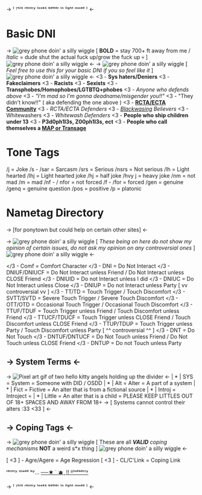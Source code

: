 -> ⁽ ᵀʰⁱˢ ʳᵉⁿᵗʳʸ ˡᵒᵒᵏˢ ᵇᵉᵗᵗᵉʳ ⁱⁿ ˡⁱᵍʰᵗ ᵐᵒᵈᵉ ⁾ <-

# Basic DNI

-> ![grey phone doin' a silly wiggle](https://i.postimg.cc/fW1n32dV/8f03a4ad.gif) [ **BOLD** = stay 700+ ft away from me / *Italic* = dude shut the actual fuck up/grow the fuck up 💀 ] ![grey phone doin' a silly wiggle](https://i.postimg.cc/fW1n32dV/8f03a4ad.gif) <-
-> ![grey phone doin' a silly wiggle](https://i.postimg.cc/fW1n32dV/8f03a4ad.gif) [ *Feel free to use this for your basic DNI if you so feel like it* ] ![grey phone doin' a silly wiggle](https://i.postimg.cc/fW1n32dV/8f03a4ad.gif) <-
<3 - **Sys haters/Deniers**
<3 - **Fakeclaimers**
<3 - **Racists**
<3 - **Sexists**
<3 - **Transphobes/Homophobes/LGTBTQ+phobes**
<3 - *Anyone who defends above*
<3 - *"I'm mad so I'm gonna deadname/misgender you!!"*
<3 - "They didn't know!!" ( aka defending the one above )
<3 - **[RCTA/ECTA Community](https://rentry.co/RCTA-ECTA-Awareness)**
<3 - *RCTA/ECTA Defenders*
<3 - *[Blackwasing](https://whitewashing.carrd.co/) Believers*
<3 - Whitewashers
<3 - *Whitewash Defenders*
<3 - **People who ship children under 13**
<3 - **P3d0ph1l3s, Z00ph1l3s, ect**
<3 - **People who call themselves a [MAP or Transage](https://rentry.co/MAP-Transage-Awareness)**

# Tone Tags

/j = Joke
/s - /sar = Sarcasm
/srs = Serious
/nsrs = Not serious
/lh = Light hearted
/lhj = Light hearted joke
/hj = half joke
/hvy j = heavy joke
/nm = not mad
/m = mad
/nf - / nfor = not forced
/f - /for = forced
/gen = genuine
/genq = genuine question
/pos = positive
/p = platonic

# Nametag Directory 
-> [for ponytown but could help on certain other sites] <-

-> ![grey phone doin' a silly wiggle](https://i.postimg.cc/fW1n32dV/8f03a4ad.gif) [ *These being on here do not show my opinion of certain issues, do not ask my opinion on any controversial ones* ] ![grey phone doin' a silly wiggle](https://i.postimg.cc/fW1n32dV/8f03a4ad.gif) <-

</3 - Comf = Comfort Character
</3 - DNI = Do Not Interact
</3 - DNIUF/DNIUCF = Do Not Interact unless Friend / Do Not Interact unless CLOSE Friend
</3 - DNIUID = Do not Interact unless I did
</3 - DNIUC = Do Not Interact unless Close
</3 - DNIUP = Do not Interact unless Party
[ vv controversial vv ]
</3 - TT/TD = Touch Trigger / Touch Discomfort
</3 - SVTT/SVTD = Severe Touch Trigger / Severe Touch Discomfort
</3 - OTT/OTD = Occasional Touch Trigger / Occasional Touch Discomfort
</3 - TTUF/TDUF = Touch Trigger unless Friend / Touch Discomfort unless Friend
</3 - TTUCF/TDUCF = Touch Trigger unless CLOSE Friend / Touch Discomfort unless CLOSE Friend
</3 - TTUP/TDUP = Touch Trigger unless Party / Touch Discomfort unless Party
[ ^^ controversial ^^ ]
</3 - DNT = Do Not Touch
</3 - DNTUF/DNTUCF = Do Not Touch unless Friend / Do Not Touch unless CLOSE Friend
</3 - DNTUP = Do not Touch unless Party

## -> System Terms <-
-> ![Pixel art gif of two hello kitty angels holding up the divider](https://i.postimg.cc/qvxvxVcb/ca96a6a8-original.gif) <-
| * | SYS = System = Someone with DID / OSDD
| * | Alt = Alter = A part of a system
| * | Fict = Fictive = An alter that is from a fictional source
| * | Introj = Introject =
| * | Little = An alter that is a child = PLEASE KEEP LITTLES OUT OF 18+ SPACES AND AWAY FROM 18+
-> [ Systems cannot control their alters :33 <33 ] <-

## -> Coping Tags <-

-> ![grey phone doin' a silly wiggle](https://i.postimg.cc/fW1n32dV/8f03a4ad.gif) [ These are all ***VALID*** *coping mechanisms* **NOT** a weird s*x thing ] ![grey phone doin' a silly wiggle](https://i.postimg.cc/fW1n32dV/8f03a4ad.gif) <-

[ <3 ] - Agre/Agere = Age Regression
[ <3 ] - CL/C'Link = Coping Link

ʳᵉⁿᵗʳʸ ᵐᵃᵈᵉ ᵇʸ... [──★ ˙ 🫐  ̟ !! ᴮˡᵘᵉᵇᵉʳʳʸ](https://rentry.co/Blueys-Library3)

-> ⁽ ᵀʰⁱˢ ʳᵉⁿᵗʳʸ ˡᵒᵒᵏˢ ᵇᵉᵗᵗᵉʳ ⁱⁿ ˡⁱᵍʰᵗ ᵐᵒᵈᵉ ⁾ <-